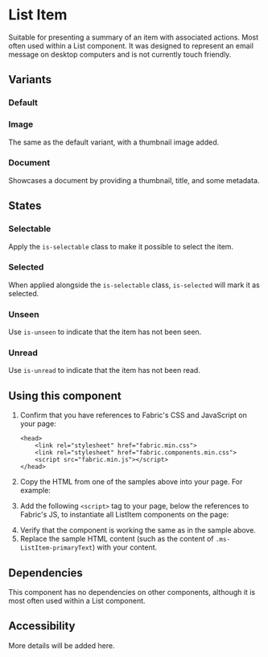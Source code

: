 # List Item
Suitable for presenting a summary of an item with associated actions. Most often used within a List component. It was designed to represent an email message on desktop computers and is not currently touch friendly.

## Variants

### Default
<!---
{{> ListItemElem props=ListItemModels.basic }}
--->

### Image
The same as the default variant, with a thumbnail image added.

<!---
{{> ListItemElem props=ListItemModels.image }}
--->

### Document
Showcases a document by providing a thumbnail, title, and some metadata.
<!---
{{> ListItemElem props=ListItemModels.document }}
--->

## States

### Selectable
Apply the `is-selectable` class to make it possible to select the item.
<!---
{{> ListItemElem props=ListItemModels.selectable }}
--->

### Selected
When applied alongside the `is-selectable` class, `is-selected` will mark it as selected.
<!---
{{> ListItemElem props=ListItemModels.selected }}
--->

### Unseen
Use `is-unseen` to indicate that the item has not been seen.
<!---
{{> ListItemElem props=ListItemModels.unseen }}
--->

### Unread
Use `is-unread` to indicate that the item has not been read.
<!---
{{> ListItemElem props=ListItemModels.unread }}
--->

## Using this component
1. Confirm that you have references to Fabric's CSS and JavaScript on your page:
    ```
    <head>
        <link rel="stylesheet" href="fabric.min.css">
        <link rel="stylesheet" href="fabric.components.min.css">
        <script src="fabric.min.js"></script>
    </head>
    ```
2. Copy the HTML from one of the samples above into your page. For example:
<!---
<pre>
    <code>
{{renderPartialPre "ListItem" "ListItemElem" ListItemModels.basic false}}
    </code>
</pre>
--->
3. Add the following `<script>` tag to your page, below the references to Fabric's JS, to instantiate all ListItem components on the page:
<!---
<pre>
    <code>
{{renderPartialPre "ListItem" "ListItemJS" "" false}}
    </code>
</pre>
--->
4. Verify that the component is working the same as in the sample above.
5. Replace the sample HTML content (such as the content of `.ms-ListItem-primaryText`) with your content.

## Dependencies
This component has no dependencies on other components, although it is most often used within a List component.

## Accessibility
More details will be added here.

<!---
{{> ListItemJS }}
--->
